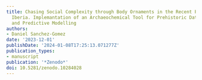```yaml
---
title: Chasing Social Complexity through Body Ornaments in the Recent Prehistory of
  Iberia. Implemantation of an Archaeochemical Tool for Prehistoric Data Analysis
  and Predictive Modelling
authors:
- Daniel Sanchez-Gomez
date: '2023-12-01'
publishDate: '2024-01-08T17:25:13.071277Z'
publication_types:
- manuscript
publication: '*Zenodo*'
doi: 10.5281/zenodo.10284028
---
```

